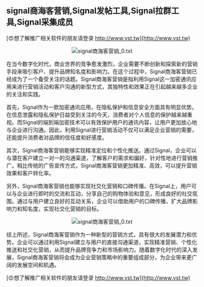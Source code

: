 ## **signal商海客营销,Signal发帖工具,Signal拉群工具,Signal采集成员**

[😍想了解推广相关软件的朋友请登录 http://www.vst.tw](http://www.vst.tw)

 <center><img src="https://vst.tw/MP4/tuiguang/png/6.png" alt="signal商海客营销_0.txt"></center>

在当今数字化时代，商业世界的竞争愈发激烈，企业需要不断创新和探索新的营销手段来吸引客户、提升品牌知名度和影响力。在这个过程中，Signal商海客营销已经成为了一个备受关注的话题。Signal商海客营销是指利用Signal这一加密通讯应用来进行营销活动和客户沟通的新型方式，其独特性和效果正在引起越来越多企业的关注和实践。

首先，Signal作为一款加密通讯应用，在隐私保护和信息安全方面具有明显优势。在信息泄露和隐私保护日益受到关注的今天，消费者对个人信息的保护越来越重视。而Signal的端到端加密技术可以有效保护用户的通讯内容，让用户更加放心地与企业进行沟通。因此，利用Signal进行营销活动不仅可以满足企业营销的需要，还能提升消费者对品牌的信任度和好感度。

其次，Signal商海客营销能够实现精准定位和个性化推送。通过Signal，企业可以与潜在客户建立一对一的沟通渠道，了解客户的需求和偏好，针对性地进行营销推广。相比传统的广告宣传方式，Signal商海客营销更加精准、高效，可以提升营销效果和客户转化率。

另外，Signal商海客营销也能够实现社交化营销和口碑传播。在Signal上，用户可以与企业进行即时的交流和互动，分享自己的购物体验和意见，形成良好的社交氛围。通过与用户建立良好的互动关系，企业可以借助用户的口碑传播，扩大品牌影响力和知名度，实现社交化营销的目标。

 <center><img src="https://vst.tw/MP4/tuiguang/png/6.png" alt="signal商海客营销_0.txt"></center>

综上所述，Signal商海客营销作为一种新型的营销方式，具有很大的发展潜力和优势。企业可以通过利用Signal建立与用户的直接沟通渠道，实现精准营销、个性化推送和社交化营销，从而提升品牌竞争力和市场影响力。随着数字化时代的深入发展，Signal商海客营销将会成为企业营销策略中的重要组成部分，为企业带来更广阔的发展空间和机遇。

[😍想了解推广相关软件的朋友请登录 http://www.vst.tw](http://www.vst.tw)



